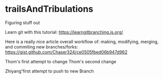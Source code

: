 # trailsAndTribulations
Figuring stuff out

Learn git with this tutorial:
https://learngitbranching.js.org/

Here is a really nice article overall workflow of: making, modifying, merging, and commiting new branches/forks:
https://gist.github.com/Chaser324/ce0505fbed06b947d962


Thom's first attempt to change
Thom's second change

Zhiyang'first attempt to push to new Branch